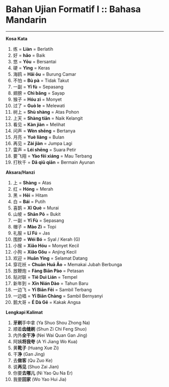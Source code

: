 # Bahan Ujian Formatif I :: Bahasa Mandarin
---

**Kosa Kata**
1. 练 = **Liàn** = Berlatih
2. 好 = **hǎo** = Baik
3. 悠 = **Yōu** = Bersantai
4. 硬 = **Yìng** = Keras
5. 海鸥 = **Hǎi ōu** = Burung Camar
6. 不怕 = **Bù pà** = Tidak Takut
7. 一副 = **Yī fù** = Sepasang
8. 翅膀 = **Chì bǎng** = Sayap
9. 猴子 = **Hóu zi** = Monyet
10. 过了 = **Guò le** = Melewati
11. 树上 = **Shù shàng** = Atas Pohon
12. 上天 = **Shàng tiān** = Naik Kelangit
13. 看见 = **Kàn jiàn** = Melihat
14. 问声 = **Wèn shēng** = Bertanya
15. 月亮 = **Yuè liàng** = Bulan
16. 再见 = **Zài jiàn** = Jumpa Lagi
17. 雷声 = **Léi shēng** = Suara Petir
18. 要飞翔 = **Yào fēi xiáng** = Mau Terbang
19. 打秋千 = **Dǎ qiū qiān** = Bermain Ayunan

**Aksara/Hanzi**
1. 上 = **Shàng** = Atas
1. 红 = **Hóng** = Merah
1. 黑 = **Hēi** = Hitam
1. 白 = **Bái** = Putih
1. 喜鹊 = **Xǐ Què** = Murai
1. 山坡 = **Shān Pō** = Bukit
1. 一副 = **Yī Fù** = Sepasang
1. 帽子 = **Mào Zi** = Topi
1. 礼服 = **Lǐ Fú** = Jas
1. 围脖 = **Wéi Bó** = Syal / Kerah (G)
1. 小猴 = **Xiǎo Hóu**	= Monyet Kecil
1. 小狗 = **Xiǎo Gǒu** = Anjing Kecil
1. 欢迎 = **Huān Yíng** = Selamat Datang
1. 穿花袄 = **Chuān Huā Ǎo** = Memakai Jubah Berbunga
1. 放鞭炮 = **Fàng Biān Pào** = Petasan
1. 贴对联 = **Tiē Duì Lián** = Tempel
1. 新年到 = **Xīn Nián Dào** = Tahun Baru
1. 一边飞 = **Yī Biān Fēi** = Sambil Terbang
1. 一边唱 = **Yī Biān Chàng** = Sambil Bernyanyi
1. 鹅大哥 = **É Dà Gē** = Kakak Angsa

**Lengkapi Kalimat**
1. **牙刷**手中拿 (Ya Shuo Shou Zhong Na)
1. 顺着**齿缝刷** (Shun Zi Chi Feng Shuo)
1. 内外**全干净** (Nei Wai Quan Gan Jing)
1. 阿姨**将我夸** (A Yi Jiang Wo Kua)
1. 黄**靴子** (Huang Xue Zi)
1. 干**净** (Gan Jing)
1. 去**做客** (Qu Zuo Ke)
1. 说**再见** (Shuo Zai Jian)
1. 你要**去哪儿** (Ni Yao Qu Na Er)
1. 我要**回家** (Wo Yao Hui Jia)